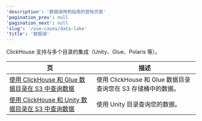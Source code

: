 ```yaml
---
'description': '数据湖用例指南的登陆页面'
'pagination_prev': null
'pagination_next': null
'slug': '/use-cases/data-lake'
'title': '数据湖'
---
```


ClickHouse 支持与多个目录的集成（Unity、Glue、Polaris 等）。

| 页 | 描述 |
|-----|-----|
| [使用 ClickHouse 和 Glue 数据目录在 S3 中查询数据](/use-cases/data-lake/glue-catalog) | 使用 ClickHouse 和 Glue 数据目录查询您在 S3 存储桶中的数据。 |
| [使用 ClickHouse 和 Unity 数据目录在 S3 中查询数据](/use-cases/data-lake/unity-catalog) | 使用 Unity 目录查询您的数据。 |
